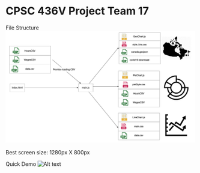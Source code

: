 # CPSC 436V Project Team 17

File Structure
![Alt text](./fileStructure.jpg)

Best screen size: 
1280px X 800px

Quick Demo
![Alt text](./2021-04-13_19-11-44%20(1).gif)

